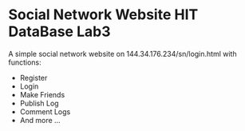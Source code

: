 # Social Network Website HIT DataBase Lab3

A simple social network website on 144.34.176.234/sn/login.html with functions:

* Register
* Login
* Make Friends
* Publish Log
* Comment Logs
* And more ...
